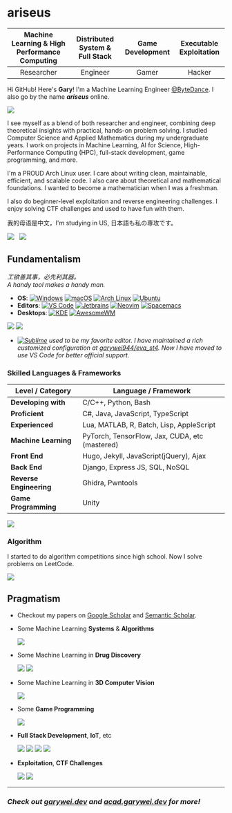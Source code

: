 # ariseus

| Machine Learning & High Performance Computing | Distributed System & Full Stack | Game Development | Executable Exploitation |
| :--------------: | :--------: | :--------------: | :---------------------: |
|    Researcher    |  Engineer  |      Gamer       |         Hacker          |

Hi GitHub! Here's **Gary**! I'm a Machine Learning Engineer [@ByteDance](https://www.bytedance.com/).
I also go by the name ***ariseus*** online.

[![](https://github-profile-summary-cards.vercel.app/api/cards/profile-details?username=garywei944&theme=tokyonight)](https://github.com/garywei944)

I see myself as a blend of both researcher and engineer, combining deep theoretical insights with practical, hands-on problem solving.
I studied Computer Science and Applied Mathematics during my undergraduate years.
I work on projects in Machine Learning, AI for Science, High-Performance Computing (HPC), full-stack development, game programming, and more.

<!-- I graduated from Cornell University with a degree in Computer Science.
My research focuses on the intersection of machine learning systems, theory, and AI-driven scientific advancements, where I combine my mathematical and engineering skills to develop innovative solutions.
I worked in the [Cornell Relax ML Lab](https://relax-ml.cs.cornell.edu/) under [Prof. Chris De Sa](https://www.cs.cornell.edu/~cdesa/), focusing on efficient machine learning algorithms and systems.
Our research, grounded in strong mathematical principles, aimed to accelerate large-scale, high-performance machine learning systems that are efficient, parallel, and distributed in real-world environments.
Additionally, I collaborated with talented Ph.D. students on AI-driven molecule generation.
Prior to that, I worked at the [UMass BioNLP lab](https://bio-nlp.org/) on applied medical NLP projects. -->

I'm a PROUD Arch Linux user.
I care about writing clean, maintainable, efficient, and scalable code.
I also care about theoretical and mathematical foundations.
I wanted to become a mathematician when I was a freshman.

I also do beginner-level exploitation and reverse engineering challenges.
I enjoy solving CTF challenges and used to have fun with them.

我的母语是中文，I'm studying in US, 日本語も私の専攻です。


[![](https://github-readme-stats.vercel.app/api?username=garywei944&show_icons=true&theme=tokyonight&layout=compact&show=reviews,discussions_started,discussions_answered,prs_merged,prs_merged_percentage)](https://github.com/garywei944)
&nbsp;
[![](https://github-readme-stats.vercel.app/api/top-langs/?username=garywei944&theme=tokyonight&layout=pie&hide=jupyter%20notebook,HTML,CSS,SCSS)](https://wakatime.com/@garywei944)

## Fundamentalism

*工欲善其事，必先利其器。<br>
A handy tool makes a handy man.*

- **OS**:
  [![Windows](https://img.shields.io/badge/Windows-11-66ccff?logo=windows&logoColor=white)](https://github.com/garywei944/eva_windows)
  [![macOS](https://img.shields.io/badge/macOS-Sonoma-66ffcc?logo=apple&logoColor=white)](https://www.apple.com/macos/big-sur/)
  [![Arch Linux](https://img.shields.io/badge/Arch%20Linux-latest-cc66ff?logo=arch%20linux&logoColor=white)](https://github.com/garywei944/eva_arch)
  [![Ubuntu](https://img.shields.io/badge/Ubuntu-24.04-ccff66?logo=ubuntu&logoColor=white)](https://github.com/garywei944/eva_ubuntu)
- **Editors**:
  [![VS Code](https://img.shields.io/badge/VS-Code-ff66cc?logo=visual%20studio%20code&logoColor=white)](https://code.visualstudio.com/)
  [![Jetbrains](https://img.shields.io/badge/Jetbrains-IDE-ffcc66?logo=jetbrains&logoColor=white)](https://www.jetbrains.com/products/)
  [![Neovim](https://img.shields.io/badge/vim-Neovim-264653?logo=neovim&logoColor=white)](https://github.com/garywei944/eva_arch/tree/main/.config/nvim)
  [![Spacemacs](https://img.shields.io/badge/Spacemacs-evil-e76f51?logo=spacemacs&logoColor=white)](https://github.com/garywei944/.spacemacs.d)
- **Desktops**:
  [![KDE](https://img.shields.io/badge/KDE-Plasma%206-2a9d8f?logo=kde&logoColor=white)](https://github.com/garywei944/eva_arch)
  [![AwesomeWM](https://img.shields.io/badge/WM-AwesomeWM-f4a261?logo=awesomewm&logoColor=white)](https://github.com/garywei944/eva_arch/tree/main/.config/awesome)

[![](https://github-readme-stats.vercel.app/api/pin/?username=garywei944&repo=eva_arch&theme=tokyonight&description_lines_count=2)](https://github.com/garywei944/eva_arch)
[![](https://github-readme-stats.vercel.app/api/pin/?username=garywei944&repo=eden&theme=tokyonight&description_lines_count=2)](https://github.com/garywei944/eden)

- *[![Sublime](https://img.shields.io/badge/Sublime%20Text-4-ff66cc?logo=sublime%20text&logoColor=white)](https://github.com/garywei944/eva_st4)
  used to be my favorite editor. I have maintained a rich customized
  configuration at [garywei944/eva_st4](https://github.com/garywei944/eva_st4).
  Now I have moved to use VS Code for better official support.*

### Skilled Languages & Frameworks

| Level / Category        | Language / Framework                           |
| ----------------------- | ---------------------------------------------- |
| **Developing with**     | C/C++, Python, Bash                            |
| **Proficient**          | C#, Java, JavaScript, TypeScript               |
| **Experienced**         | Lua, MATLAB, R, Batch, Lisp, AppleScript       |
| **Machine Learning**    | PyTorch, TensorFlow, Jax, CUDA, etc (mastered) |
| **Front End**           | Hugo, Jekyll, JavaScript(jQuery), Ajax         |
| **Back End**            | Django, Express JS, SQL, NoSQL                 |
| **Reverse Engineering** | Ghidra, Pwntools                               |
| **Game Programming**    | Unity                                          |

[![](https://github-readme-stats.vercel.app/api/wakatime?username=garywei944&theme=tokyonight&layout=compact)](https://wakatime.com/@garywei944)

### Algorithm

I started to do algorithm competitions since high school. Now I solve problems
on LeetCode.

[![](https://github-readme-stats.vercel.app/api/pin/?username=garywei944&repo=LeetCode&theme=tokyonight&description_lines_count=2)](https://github.com/garywei944/LeetCode)
<!-- [![](https://github-readme-stats.vercel.app/api/pin/?username=garywei944&repo=aris_vijos&theme=tokyonight&description_lines_count=2)](https://github.com/garywei944/aris_vijos) -->
<!-- [![](https://github-readme-stats.vercel.app/api/pin/?username=garywei944&repo=aris_iac&theme=tokyonight&description_lines_count=2)](https://github.com/garywei944/aris_iac) -->

## Pragmatism

- Checkout my papers on [Google Scholar](https://scholar.google.com/citations?user=WSe_T1EAAAAJ) and [Semantic Scholar](https://www.semanticscholar.org/author/Guanghao-Wei/2249534497).

- Some Machine Learning **Systems** & **Algorithms**

  [![](https://github-readme-stats.vercel.app/api/pin/?username=garywei944&repo=grab-sampler&theme=tokyonight&description_lines_count=2)](https://github.com/garywei944/grab-sampler)

- Some Machine Learning in **Drug Discovery**

  [![](https://github-readme-stats.vercel.app/api/pin/?username=garywei944&repo=ChemFlow&theme=tokyonight&description_lines_count=2)](https://github.com/garywei944/ChemFlow)
  [![](https://github-readme-stats.vercel.app/api/pin/?username=garywei944&repo=FMol&theme=tokyonight&description_lines_count=2)](https://github.com/garywei944/FMol)
  <!-- [![](https://github-readme-stats.vercel.app/api/pin/?username=garywei944&repo=aris_kaggle_lish-moa&theme=tokyonight&description_lines_count=2)](https://github.com/garywei944/aris_kaggle_lish-moa) -->

- Some Machine Learning in **3D Computer Vision**

  [![](https://github-readme-stats.vercel.app/api/pin/?username=garywei944&repo=KPConv-PyTorch-ShapeNet-Part&theme=tokyonight&description_lines_count=2)](https://github.com/garywei944/KPConv-PyTorch-ShapeNet-Part)

- Some **Game Programming**

  [![](https://github-readme-stats.vercel.app/api/pin/?username=garywei944&repo=Untitled-Tower-Defense&theme=tokyonight&description_lines_count=2)](https://github.com/garywei944/Untitled-Tower-Defense)

- **Full Stack Development**, **IoT**, etc

  [![](https://github-readme-stats.vercel.app/api/pin/?username=garywei944&repo=garywei.dev&theme=tokyonight&description_lines_count=2)](https://github.com/garywei944/garywei.dev)
  [![](https://github-readme-stats.vercel.app/api/pin/?username=garywei944&repo=acad.garywei.dev&theme=tokyonight&description_lines_count=2)](https://github.com/garywei944/acad.garywei.dev)
  [![](https://github-readme-stats.vercel.app/api/pin/?username=garywei944&repo=Reconnect-Unihack21_Devil_Otter&theme=tokyonight&description_lines_count=2)](https://github.com/garywei944/Reconnect-Unihack21_Devil_Otter)
  [![](https://github-readme-stats.vercel.app/api/pin/?username=garywei944&repo=CG3-Blog-Platform&theme=tokyonight&description_lines_count=2)](https://github.com/garywei944/CG3-Blog-Platform)

- **Exploitation**, **CTF Challenges**

  [![](https://github-readme-stats.vercel.app/api/pin/?username=garywei944&repo=umass_ctf_2022&theme=tokyonight&description_lines_count=2)](https://github.com/garywei944/umass_ctf_2022)
  [![](https://github-readme-stats.vercel.app/api/pin/?username=garywei944&repo=reverse_shell_x86-64&theme=tokyonight&description_lines_count=2)](https://github.com/garywei944/reverse_shell_x86-64)

---

### ***Check out [garywei.dev](https://www.garywei.dev) and [acad.garywei.dev](https://acad.garywei.dev) for more!***
